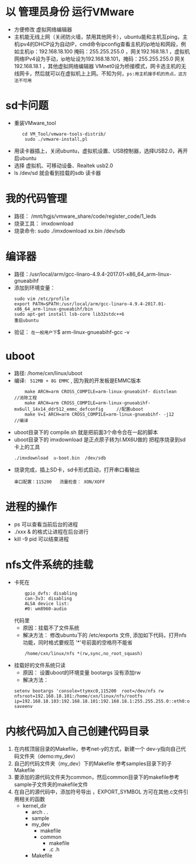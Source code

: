 # 以 管理员身份 运行VMware
+ 方便修改 虚拟网络编辑器  
+ 主机能无线上网（关闭防火墙，禁用其他网卡），ubuntu能和主机互ping，主机ipv4的DHCP设为自动IP，cmd命令ipconfig查看主机的ip地址和网段，例如主机ip：192.168.18.100  掩码：255.255.255.0 ，网关192.168.18.1 ，虚拟机网络IPv4设为手动，ip地址设为192.168.18.101，掩码：255.255.255.0  网关192.168.18.1  ，其他虚拟网络编辑器 VMnet0设为桥接模式，网卡选主机的无线网卡，然后就可以在虚拟机上上网。不知为何，`ps:用主机接手机的热点，这方法不可用`

# sd卡问题
+ 重装VMware_tool
    ```
       cd VM_Tool/vmware-tools-distrib/
        sudo ./vmware-install,pl
    ```
+ 用读卡器插上，关闭ubuntu，虚拟机设置、USB控制器，选择USB2.0，再开启ubuntu
+ 选择 虚拟机、可移动设备、Realtek usb2.0
+ ls /dev/sd   就会看到挂载的sdb 读卡器

# 我的代码管理
+ 路径： /mnt/hgjs/vmware_share/code/register_code/1_leds
+ 烧录工具： imxdownload
+ 烧录命令: sudo ./imxdownload  xx.bin /dev/sdb

# 编译器 
+ 路径：/usr/local/arm/gcc-linaro-4.9.4-2017.01-x86_64_arm-linux-gnueabihf
+ 添加到环境变量： 
    ```
    sudo vim /etc/profile
    export PATH=$PATH:/usr/local/arm/gcc-linaro-4.9.4-2017.01-x86_64_arm-linux-gnueabihf/bin
    sudo apt-get install lsb-core lib32stdc++6
    重启ubuntu

    ```
+ 验证： `在一般用户下`$ arm-linux-gnueabihf-gcc -v



# uboot
+ 路径: /home/cxn/linux/uboot
+ 编译: ` 512MB + 8G EMMC`  , 因为我的开发板是EMMC版本
    ```
        make ARCH=arm CROSS_COMPILE=arm-linux-gnueabihf- distclean                              //消除工程
        make ARCH=arm CROSS_COMPILE=arm-linux-gnueabihf- mx6ull_14x14_ddr512_emmc_defconfig     //配置uboot
        make V=1 ARCH=arm CROSS_COMPILE=arm-linux-gnueabihf- -j12                               //编译
    ```
+ uboot目录下的 compile.sh 就是把前面3个命令合在一起的脚本
+ uboot目录下的 imxdownload 是正点原子转为I.MX6U做的 把程序烧录到sd卡上的工具
    ```
    ./imxdownload  u-boot.bin  /dev/sdb
    ```
+ 烧录完成，插上SD卡，sd卡形式启动，打开串口看输出
    ```
    串口配置：115200   流量检查： XON/XOFF
    ```

# 进程的操作
* ps 可以查看当前后台的进程
* ./xxx & 的格式让进程在后台进行
* kill -9 pid 可以结束进程



# nfs文件系统的挂载
* 卡死在
    ```
        gpio_dvfs: disabling
        can-3v3: disabling
        ALSA device list:
        #0: wm8960-audio
    ```
    代码里
    * 原因：挂载不了文件系统
    * 解决方法： 修改ubuntu下的 /etc/exports 文件, 添加如下代码，打开nfs功能，同时格式要规范 '*'号前面的空格符不能省
    ```
        /home/cxn/linux/nfs *(rw,sync,no_root_squash)
    ```
* 挂载好的文件系统只读
    * 原因： 设置uboot的环境变量 bootargs 没有添加rw
    * 解决方法：
    ```
    setenv bootargs 'console=ttymxc0,115200  root=/dev/nfs rw nfsroot=192.168.18.101:/home/cxn/linux/nfs/rootfs ip=192.168.18.103:192.168.18.101:192.168.18.1:255.255.255.0::eth0:off'
    saveenv
    ```


# 内核代码加入自己创建代码目录
1. 在内核顶层目录的Makefile，参考net-y的方式，新建一个 dev-y指向自己代码文件夹（demo:my_dev）
2. 自己的代码文件夹（my_dev）下的Makefile 参考samples目录下的子Makefile
3. 要添加的源代码文件夹为common，然后common目录下的makefile参考sample子文件夹的makefile文件
4. 在自己的源代码中，添加符号导出 ，EXPORT_SYMBOL 方可在其他.c文件引用相关的函数
    + kernel_dir
        + arch
        .
        .
        + sample
        + my_dev
            * makefile
            + common
                * makefile
                * .c .h
        * Makefile


